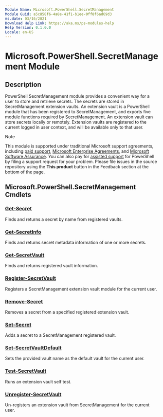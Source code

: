 ```yaml
---
Module Name: Microsoft.PowerShell.SecretManagement
Module Guid: a5c858f6-4a8e-41f1-b1ee-0ff8f6ad69d3
ms.date: 03/16/2021
Download Help Link: https://aka.ms/ps-modules-help
Help Version: 0.1.0.0
Locale: en-US
---
```


# Microsoft.PowerShell.SecretManagement Module

## Description

PowerShell SecretManagement module provides a convenient way for a user to store and retrieve
secrets. The secrets are stored in SecretManagement extension vaults. An extension vault is a
PowerShell module that has been registered to SecretManagement, and exports five module functions
required by SecretManagement. An extension vault can store secrets locally or remotely. Extension
vaults are registered to the current logged in user context, and will be available only to that
user.

> [!NOTE]
> This module is supported under traditional Microsoft support agreements, including [paid support](https://support.microsoft.com/hub/4343728/support-for-business),
[Microsoft Enterprise Agreements](https://www.microsoft.com/licensing/licensing-programs/enterprise?rtc=1&activetab=enterprise-tab%3aprimaryr2), and
[Microsoft Software Assurance](https://www.microsoft.com/licensing/licensing-programs/software-assurance-default.aspx).
You can also pay for [assisted support](https://support.microsoft.com/assistedsupportproducts) for PowerShell
by filing a support request for your problem. Please file issues in the source repository using the **This
> product** button in the Feedback section at the bottom of the page.

## Microsoft.PowerShell.SecretManagement Cmdlets

### [Get-Secret](Get-Secret.md)
Finds and returns a secret by name from registered vaults.

### [Get-SecretInfo](Get-SecretInfo.md)
Finds and returns secret metadata information of one or more secrets.

### [Get-SecretVault](Get-SecretVault.md)
Finds and returns registered vault information.

### [Register-SecretVault](Register-SecretVault.md)
Registers a SecretManagement extension vault module for the current user.

### [Remove-Secret](Remove-Secret.md)
Removes a secret from a specified registered extension vault.

### [Set-Secret](Set-Secret.md)
Adds a secret to a SecretManagement registered vault.

### [Set-SecretVaultDefault](Set-SecretVaultDefault.md)
Sets the provided vault name as the default vault for the current user.

### [Test-SecretVault](Test-SecretVault.md)
Runs an extension vault self test.

### [Unregister-SecretVault](Unregister-SecretVault.md)
Un-registers an extension vault from SecretManagement for the current user.
